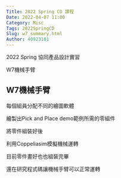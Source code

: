```yaml
---
Title: 2022 Spring CD 課程
Date: 2022-04-07 11:00
Category: Misc
Tags: 2022SpringCD
Slug: w7_summary.html
Author: 40923101
---
```


2022 Spring 協同產品設計實習

W7機械手臂 

<!-- PELICAN_END_SUMMARY -->

W7機械手臂 
----

每個組員分配不同的繪圖軟體

繪製出Pick and Place demo範例所需的零組件

將零件組裝好後

利用Coppeliasim模擬機械運轉

目前零件畫好也也組裝完畢

還在研究程式碼讓機械手臂可以正常運轉


